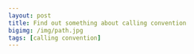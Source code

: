 ```yaml
---
layout: post
title: Find out something about calling convention
bigimg: /img/path.jpg
tags: [calling convention]
---
```


